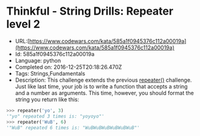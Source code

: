# Thinkful - String Drills: Repeater level 2

 - URL:[https://www.codewars.com/kata/585a1f0945376c112a00019a](https://www.codewars.com/kata/585a1f0945376c112a00019a)
 - Id: 585a1f0945376c112a00019a
 - Language: python
 - Completed on: 2016-12-25T20:18:26.470Z
 - Tags: Strings,Fundamentals
 - Description:
This challenge extends the previous [repeater()](https://www.codewars.com/kata/thinkful-string-drills-repeater) challenge. Just like last time, your job is to write a function that accepts a string and a number as arguments. This time, however, you should format the string you return like this:
```python
>>> repeater('yo', 3)
'"yo" repeated 3 times is: "yoyoyo"'
>>> repeater('WuB', 6)
'"WuB" repeated 6 times is: "WuBWuBWuBWuBWuBWuB"'
```
